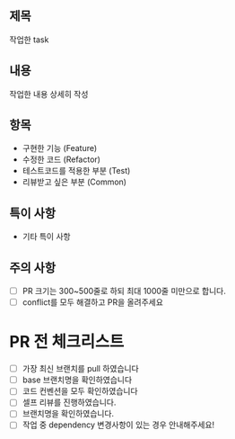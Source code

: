 ## 제목

작업한 task

## 내용

작업한 내용 상세히 작성

## 항목

- 구현한 기능 (Feature)
- 수정한 코드 (Refactor)
- 테스트코드를 적용한 부분 (Test)
- 리뷰받고 싶은 부분 (Common)

## 특이 사항

- 기타 특이 사항

## 주의 사항

- [ ] PR 크기는 300~500줄로 하되 최대 1000줄 미만으로 합니다.
- [ ] conflict를 모두 해결하고 PR을 올려주세요

# PR 전 체크리스트

- [ ] 가장 최신 브랜치를 pull 하였습니다
- [ ] base 브랜치명을 확인하였습니다
- [ ] 코드 컨벤션을 모두 확인하였습니다
- [ ] 셀프 리뷰를 진행하였습니다.
- [ ] 브랜치명을 확인하였습니다.
- [ ] 작업 중 dependency 변경사항이 있는 경우 안내해주세요!
